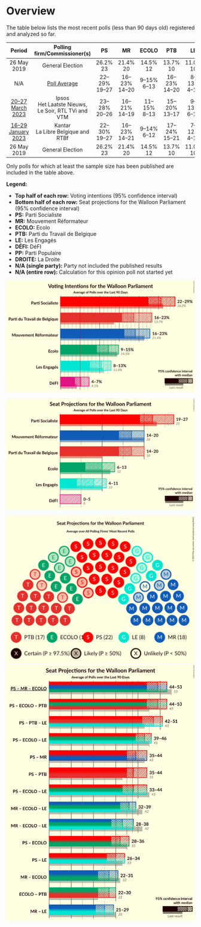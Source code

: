 # Overview

The table below lists the most recent polls (less than 90 days old) registered and analyzed so far.

| Period     | Polling firm/Commissioner(s) | PS | MR | ECOLO | PTB | LE | DÉFI | PP | DROITE |
|:----------:|:----------------------------:|:--:|:--:|:--:|:--:|:--:|:--:|:--:|:--:|
| 26 May 2019 | General Election | 26.2% <br> 23 | 21.4% <br> 20 | 14.5% <br> 12 | 13.7% <br> 10 | 11.0% <br> 10 | 4.1% <br> 0 | 3.7% <br> 0 | 0.2% <br> 0 |
| N/A | [Poll Average](average.html) | 22–29% <br> 19–27 | 16–23% <br> 14–20 | 9–15% <br> 6–13 | 16–23% <br> 14–20 | 8–13% <br> 4–11 | 4–7% <br> 0–5 | N/A <br> N/A | N/A <br> N/A |
| [20–27 March 2023](2023-03-27-Ipsos.html) | Ipsos <br> Het Laatste Nieuws, Le Soir, RTL TVi and VTM | 23–28% <br> 20–26 | 16–21% <br> 14–19 | 11–15% <br> 8–13 | 15–20% <br> 13–17 | 9–13% <br> 6–11 | 4–6% <br> 0–4 | N/A <br> N/A | N/A <br> N/A |
| [16–29 January 2023](2023-01-29-Kantar.html) | Kantar <br> La Libre Belgique and RTBf | 22–30% <br> 19–27 | 16–23% <br> 14–21 | 9–14% <br> 6–12 | 17–24% <br> 15–21 | 7–12% <br> 4–10 | 4–8% <br> 0–6 | N/A <br> N/A | N/A <br> N/A |
| 26 May 2019 | General Election | 26.2% <br> 23 | 21.4% <br> 20 | 14.5% <br> 12 | 13.7% <br> 10 | 11.0% <br> 10 | 4.1% <br> 0 | 3.7% <br> 0 | 0.2% <br> 0 |

Only polls for which at least the sample size has been published are included in the table above.

**Legend:**
+ **Top half of each row:** Voting intentions (95% confidence interval)
+ **Bottom half of each row:** Seat projections for the Walloon Parliament (95% confidence interval)
+ **PS:** Parti Socialiste
+ **MR:** Mouvement Réformateur
+ **ECOLO:** Ecolo
+ **PTB:** Parti du Travail de Belgique
+ **LE:** Les Engagés
+ **DÉFI:** DéFI
+ **PP:** Parti Populaire
+ **DROITE:** La Droite
+ **N/A (single party):** Party not included the published results
+ **N/A (entire row):** Calculation for this opinion poll not started yet


![Graph with voting intentions not yet produced](average.png "Voting Intentions")

![Graph with seats not yet produced](average-seats.png "Seats")

![Graph with seating plan not yet produced](average-seating-plan.png "Seating Plan")
![Graph with coalitions seats not yet produced](average-coalitions-seats.png "Coalitions Seats")
